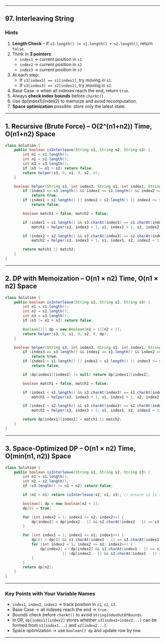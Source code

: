 
---

## **97. Interleaving String**

### **Hints**
1. **Length Check** – If `s3.length() != s1.length() + s2.length()`, return `false`.
2. Think in **3 pointers**:
    - `index1` → current position in `s1`
    - `index2` → current position in `s2`
    - `index3` → current position in `s3`
3. At each step:
    - If `s3[index3] == s1[index1]`, try moving in `s1`.
    - If `s3[index3] == s2[index2]`, try moving in `s2`.
4. Base Case → when all indexes reach the end, return `true`.
5. Always **check index bounds** before `charAt()`.
6. Use dp(index1)(index2) to memoize and avoid recomputation.
7. **Space optimization** possible: store only the latest state.

---

## **1. Recursive (Brute Force)** – O(2^(n1+n2)) Time, O(n1+n2) Space

```java
class Solution {
    public boolean isInterleave(String s1, String s2, String s3) {
        int n1 = s1.length();
        int n2 = s2.length();
        int n3 = s3.length();
        if (n3 != n1 + n2) return false;
        return helper(s3, 0, s1, 0, s2, 0);
    }

    boolean helper(String s3, int index3, String s1, int index1, String s2, int index2) {
        if (index3 == s3.length() && index1 == s1.length() && index2 == s2.length()) 
            return true;
        if (index1 > s1.length() || index2 > s2.length() || index3 >= s3.length()) 
            return false;

        boolean match1 = false, match2 = false;

        if (index1 < s1.length() && s3.charAt(index3) == s1.charAt(index1))
            match1 = helper(s3, index3 + 1, s1, index1 + 1, s2, index2);

        if (index2 < s2.length() && s3.charAt(index3) == s2.charAt(index2))
            match2 = helper(s3, index3 + 1, s1, index1, s2, index2 + 1);

        return match1 || match2;
    }
}
```

---

## **2. DP with Memoization** – O(n1 × n2) Time, O(n1 × n2) Space

```java
class Solution {
    public boolean isInterleave(String s1, String s2, String s3) {
        int n1 = s1.length();
        int n2 = s2.length();
        int n3 = s3.length();
        if (n3 != n1 + n2) return false;

        Boolean[][] dp = new Boolean[n1 + 1][n2 + 1];
        return helper(s3, 0, s1, 0, s2, 0, dp);
    }

    boolean helper(String s3, int index3, String s1, int index1, String s2, int index2, Boolean[][] dp) {
        if (index3 == s3.length() && index1 == s1.length() && index2 == s2.length()) 
            return true;
        if (index1 > s1.length() || index2 > s2.length() || index3 >= s3.length()) 
            return false;

        if (dp[index1][index2] != null) return dp[index1][index2];

        boolean match1 = false, match2 = false;

        if (index1 < s1.length() && s3.charAt(index3) == s1.charAt(index1))
            match1 = helper(s3, index3 + 1, s1, index1 + 1, s2, index2, dp);

        if (index2 < s2.length() && s3.charAt(index3) == s2.charAt(index2))
            match2 = helper(s3, index3 + 1, s1, index1, s2, index2 + 1, dp);

        return dp[index1][index2] = match1 || match2;
    }
}
```

---

## **3. Space-Optimized DP** – O(n1 × n2) Time, O(min(n1, n2)) Space

```java
class Solution {
    public boolean isInterleave(String s1, String s2, String s3) {
        int n1 = s1.length();
        int n2 = s2.length();
        if (s3.length() != n1 + n2) return false;

        if (n2 > n1) return isInterleave(s2, s1, s3); // ensure s2 is smaller

        boolean[] dp = new boolean[n2 + 1];
        dp[0] = true;

        for (int index2 = 1; index2 <= n2; index2++) {
            dp[index2] = dp[index2 - 1] && s2.charAt(index2 - 1) == s3.charAt(index2 - 1);
        }

        for (int index1 = 1; index1 <= n1; index1++) {
            dp[0] = dp[0] && s1.charAt(index1 - 1) == s3.charAt(index1 - 1);
            for (int index2 = 1; index2 <= n2; index2++) {
                dp[index2] = (dp[index2] && s1.charAt(index1 - 1) == s3.charAt(index1 + index2 - 1))
                          || (dp[index2 - 1] && s2.charAt(index2 - 1) == s3.charAt(index1 + index2 - 1));
            }
        }
        return dp[n2];
    }
}
```

---

### **Key Points with Your Variable Names**

- `index1`, `index2`, `index3` → track position in `s1`, `s2`, `s3`.
- Base Case → all indexes reach the end → `true`.
- Bounds check before `charAt()` to avoid `StringIndexOutOfBounds`.
- In DP, `dp[index1][index2]` stores whether `s3[index1+index2...]` can be formed from `s1[index1...]` and `s2[index2...]`.
- Space optimization → use `boolean[] dp` and update row by row.

---
